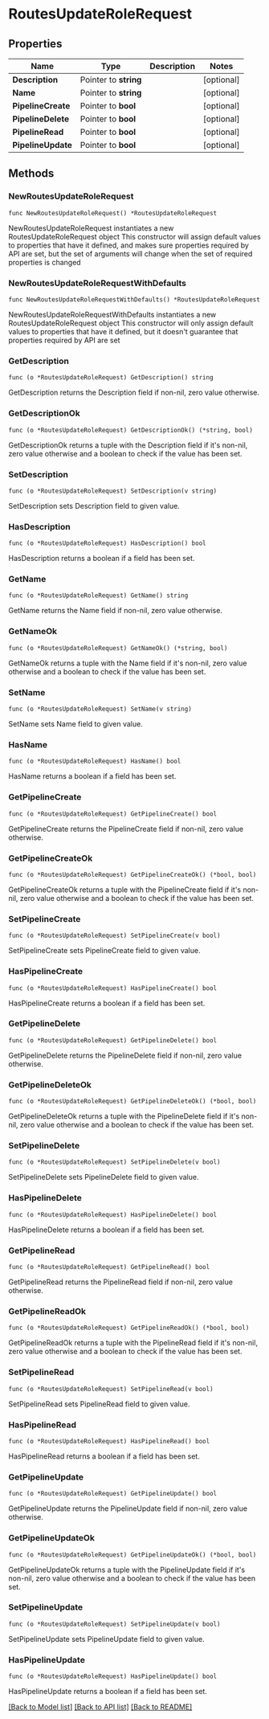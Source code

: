 # RoutesUpdateRoleRequest

## Properties

Name | Type | Description | Notes
------------ | ------------- | ------------- | -------------
**Description** | Pointer to **string** |  | [optional] 
**Name** | Pointer to **string** |  | [optional] 
**PipelineCreate** | Pointer to **bool** |  | [optional] 
**PipelineDelete** | Pointer to **bool** |  | [optional] 
**PipelineRead** | Pointer to **bool** |  | [optional] 
**PipelineUpdate** | Pointer to **bool** |  | [optional] 

## Methods

### NewRoutesUpdateRoleRequest

`func NewRoutesUpdateRoleRequest() *RoutesUpdateRoleRequest`

NewRoutesUpdateRoleRequest instantiates a new RoutesUpdateRoleRequest object
This constructor will assign default values to properties that have it defined,
and makes sure properties required by API are set, but the set of arguments
will change when the set of required properties is changed

### NewRoutesUpdateRoleRequestWithDefaults

`func NewRoutesUpdateRoleRequestWithDefaults() *RoutesUpdateRoleRequest`

NewRoutesUpdateRoleRequestWithDefaults instantiates a new RoutesUpdateRoleRequest object
This constructor will only assign default values to properties that have it defined,
but it doesn't guarantee that properties required by API are set

### GetDescription

`func (o *RoutesUpdateRoleRequest) GetDescription() string`

GetDescription returns the Description field if non-nil, zero value otherwise.

### GetDescriptionOk

`func (o *RoutesUpdateRoleRequest) GetDescriptionOk() (*string, bool)`

GetDescriptionOk returns a tuple with the Description field if it's non-nil, zero value otherwise
and a boolean to check if the value has been set.

### SetDescription

`func (o *RoutesUpdateRoleRequest) SetDescription(v string)`

SetDescription sets Description field to given value.

### HasDescription

`func (o *RoutesUpdateRoleRequest) HasDescription() bool`

HasDescription returns a boolean if a field has been set.

### GetName

`func (o *RoutesUpdateRoleRequest) GetName() string`

GetName returns the Name field if non-nil, zero value otherwise.

### GetNameOk

`func (o *RoutesUpdateRoleRequest) GetNameOk() (*string, bool)`

GetNameOk returns a tuple with the Name field if it's non-nil, zero value otherwise
and a boolean to check if the value has been set.

### SetName

`func (o *RoutesUpdateRoleRequest) SetName(v string)`

SetName sets Name field to given value.

### HasName

`func (o *RoutesUpdateRoleRequest) HasName() bool`

HasName returns a boolean if a field has been set.

### GetPipelineCreate

`func (o *RoutesUpdateRoleRequest) GetPipelineCreate() bool`

GetPipelineCreate returns the PipelineCreate field if non-nil, zero value otherwise.

### GetPipelineCreateOk

`func (o *RoutesUpdateRoleRequest) GetPipelineCreateOk() (*bool, bool)`

GetPipelineCreateOk returns a tuple with the PipelineCreate field if it's non-nil, zero value otherwise
and a boolean to check if the value has been set.

### SetPipelineCreate

`func (o *RoutesUpdateRoleRequest) SetPipelineCreate(v bool)`

SetPipelineCreate sets PipelineCreate field to given value.

### HasPipelineCreate

`func (o *RoutesUpdateRoleRequest) HasPipelineCreate() bool`

HasPipelineCreate returns a boolean if a field has been set.

### GetPipelineDelete

`func (o *RoutesUpdateRoleRequest) GetPipelineDelete() bool`

GetPipelineDelete returns the PipelineDelete field if non-nil, zero value otherwise.

### GetPipelineDeleteOk

`func (o *RoutesUpdateRoleRequest) GetPipelineDeleteOk() (*bool, bool)`

GetPipelineDeleteOk returns a tuple with the PipelineDelete field if it's non-nil, zero value otherwise
and a boolean to check if the value has been set.

### SetPipelineDelete

`func (o *RoutesUpdateRoleRequest) SetPipelineDelete(v bool)`

SetPipelineDelete sets PipelineDelete field to given value.

### HasPipelineDelete

`func (o *RoutesUpdateRoleRequest) HasPipelineDelete() bool`

HasPipelineDelete returns a boolean if a field has been set.

### GetPipelineRead

`func (o *RoutesUpdateRoleRequest) GetPipelineRead() bool`

GetPipelineRead returns the PipelineRead field if non-nil, zero value otherwise.

### GetPipelineReadOk

`func (o *RoutesUpdateRoleRequest) GetPipelineReadOk() (*bool, bool)`

GetPipelineReadOk returns a tuple with the PipelineRead field if it's non-nil, zero value otherwise
and a boolean to check if the value has been set.

### SetPipelineRead

`func (o *RoutesUpdateRoleRequest) SetPipelineRead(v bool)`

SetPipelineRead sets PipelineRead field to given value.

### HasPipelineRead

`func (o *RoutesUpdateRoleRequest) HasPipelineRead() bool`

HasPipelineRead returns a boolean if a field has been set.

### GetPipelineUpdate

`func (o *RoutesUpdateRoleRequest) GetPipelineUpdate() bool`

GetPipelineUpdate returns the PipelineUpdate field if non-nil, zero value otherwise.

### GetPipelineUpdateOk

`func (o *RoutesUpdateRoleRequest) GetPipelineUpdateOk() (*bool, bool)`

GetPipelineUpdateOk returns a tuple with the PipelineUpdate field if it's non-nil, zero value otherwise
and a boolean to check if the value has been set.

### SetPipelineUpdate

`func (o *RoutesUpdateRoleRequest) SetPipelineUpdate(v bool)`

SetPipelineUpdate sets PipelineUpdate field to given value.

### HasPipelineUpdate

`func (o *RoutesUpdateRoleRequest) HasPipelineUpdate() bool`

HasPipelineUpdate returns a boolean if a field has been set.


[[Back to Model list]](../README.md#documentation-for-models) [[Back to API list]](../README.md#documentation-for-api-endpoints) [[Back to README]](../README.md)


